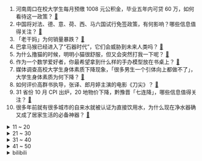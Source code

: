 1. 河南周口在校大学生每月预缴 1008 元公积金，毕业五年内可贷 60 万，如何看待这一政策？ [:link:](https://www.zhihu.com/question/631692831)
2. 中国将对法、德、意、荷、西、马六国试行免签政策，有何影响？哪些信息值得关注？ [:link:](https://www.zhihu.com/question/631683604)
3. 「老干妈」为何销量暴跌？ [:link:](https://www.zhihu.com/question/630765369)
4. 巴拿马猴已经进入了“石器时代”，它们会威胁到未来人类吗？ [:link:](https://www.zhihu.com/question/587459313)
5. 为什么撸猫的时候，明明小猫很舒服，但又会突然打我一下呢？ [:link:](https://www.zhihu.com/question/630481830)
6. 作为一个数学爱好者，你最希望拿到什么样的手办模型放在书桌上？ [:link:](https://www.zhihu.com/question/630537987)
7. 媒体调查高校大学生身体素质下降现象，「很多男生一个引体向上都做不了」，大学生身体素质为何下降？ [:link:](https://www.zhihu.com/question/631686367)
8. 如何评价高群书执导，张译、郎月婷主演的电影《刀尖》？ [:link:](https://www.zhihu.com/question/630591692)
9. 31 省份 10 月 CPI 出炉，20 地物价下降，黔豫晋「七连降」，哪些信息值得关注？ [:link:](https://www.zhihu.com/question/631647083)
10. 很多年前就有很多城市的自来水就被认证为直接饮用水，为什么现在净水器确又成了居家生活的必备神器？ [:link:](https://www.zhihu.com/question/629140477)
<details>
<summary>11 ~ 20</summary>

11. 《英雄联盟》2024 季前赛地图改动将造成哪些影响？ [:link:](https://www.zhihu.com/question/631058030)
12. 文笔挑战：也许是风太大了，—————，你会怎样接出下半句？ [:link:](https://www.zhihu.com/question/631742211)
13. 可以分享一张你相册里的天空吗？ [:link:](https://www.zhihu.com/question/627824601)
14. 央行核发许可证允许万事达（MasterCard）公司开展银行卡清算业务，有什么值得关注的地方? [:link:](https://www.zhihu.com/question/630847687)
15. 历史上云梦泽到底是个什么样的存在？ [:link:](https://www.zhihu.com/question/22213204)
16. 比亚迪第 600 万辆新能源汽车下线，为全球首家，生产 100 万辆仅用时 3 个多月，透露哪些信息？ [:link:](https://www.zhihu.com/question/631681154)
17. 澳军舰驶经台湾海峡，外交部敦促有关方面勿采取挑衅行动，如何评价澳军这一行为？ [:link:](https://www.zhihu.com/question/631690288)
18. 如何看待南京大学今年院士增选挂零？ [:link:](https://www.zhihu.com/question/631355106)
19. 为什么柿子的缺点这么多却还这么流行？ [:link:](https://www.zhihu.com/question/570414786)
20. 英伟达被曝推迟面向中国的新款芯片，3 款「改良」芯片中功能最强大的一款，哪些信息值得关注？ [:link:](https://www.zhihu.com/question/631695479)
</details>
<details>
<summary>21 ~ 30</summary>

21. 「阿根廷版特朗普」上台，被问及「是否将切断与中巴关系，阿准外长回应「完全没道理」，哪些信息值得关注？ [:link:](https://www.zhihu.com/question/631645935)
22. 淘宝今年取消双 12 活动，12 月将举办「年终好价节」，如何看待此举？将带来哪些影响？ [:link:](https://www.zhihu.com/question/631688035)
23. 小学生该不该超前学？超前学是利大于弊还是弊大于利？ [:link:](https://www.zhihu.com/question/623005831)
24. 如何看待广汽丰田高管在广州车展上喊出了“合资不是落后的代表”，合资车现在是否已经落后于国产车了？ [:link:](https://www.zhihu.com/question/631117226)
25. 缅北现在局势如何，如果果敢同盟军攻克老街，能否彻底遏止缅北电诈？ [:link:](https://www.zhihu.com/question/631670743)
26. 如何看待湖南2024年选调生政策大变化？ [:link:](https://www.zhihu.com/question/631296685)
27. S13 结束后 TheShy 直播谈后续规划「想先学好中文」，对此你有什么想说的？ [:link:](https://www.zhihu.com/question/631471630)
28. KG（凯文·加内特）喷普尔：“你不守规矩才被放弃！你不配打NBA。” 对此如何评价？ [:link:](https://www.zhihu.com/question/631633321)
29. 买车，到底是买油车好还是电车好? [:link:](https://www.zhihu.com/question/616908884)
30. 只做力量训练能减肥吗？ [:link:](https://www.zhihu.com/question/631342464)
</details>
<details>
<summary>31 ~ 40</summary>

31. 长生不老和金刚不坏，你选哪个？ [:link:](https://www.zhihu.com/question/443410702)
32. 甲骨文是王懿荣伪造的吗？ [:link:](https://www.zhihu.com/question/631604812)
33. 我国儿科病房迎战多种呼吸道疾病，世卫组织表示关切，提醒密切监测，有哪些信息值得关注？ [:link:](https://www.zhihu.com/question/631517313)
34. 一个电子在匀强电场里面被加速，动能增加，那么匀强电场损耗了什么？ [:link:](https://www.zhihu.com/question/550377722)
35. 11 月 24 日三大指数收跌，北证 50 指数大涨，逾百只北交所个股涨超 10%，如何看待今日行情？ [:link:](https://www.zhihu.com/question/631633357)
36. 为什么米哈游不给角色多出几套皮肤？ [:link:](https://www.zhihu.com/question/631128459)
37. 如果让你在相册里评出 2023 年有关自己的四张年度照片，每个季度各一张，你会选哪四张呢？ [:link:](https://www.zhihu.com/question/631689980)
38. 如何评价曹保平执导，黄渤、周迅主演的电影《涉过愤怒的海》？ [:link:](https://www.zhihu.com/question/508559735)
39. 2023年三星杯半决赛，丁浩逆转战胜朴廷桓，如何评价这场比赛？ [:link:](https://www.zhihu.com/question/631686494)
40. 国务院联防联控机制发布 6 条重点措施，做好冬春季新冠病毒感染及其他重点传染病防控，哪些信息值得关注？ [:link:](https://www.zhihu.com/question/631676989)
</details>
<details>
<summary>41 ~ 50</summary>

41. 领导分工中，“负责、联系、分管”分别是什么意思，有什么区别？ [:link:](https://www.zhihu.com/question/20252062)
42. 对于考研，有人说「没考上不甘心，考上了不开心」，你认为考研难还是读研难？如何克服困难？ [:link:](https://www.zhihu.com/question/631629661)
43. 谁能解释一下到底什么叫“假努力”？ [:link:](https://www.zhihu.com/question/442259394)
44. 烟台、潍坊、临沂，哪个才是山东第三城？ [:link:](https://www.zhihu.com/question/630772464)
45. 疲劳，焦虑，免疫力下降......正处于亚健康的你该怎么办？ [:link:](https://www.zhihu.com/question/630497782)
46. 不说歌名，能用一句话证明你听过那首歌吗？ [:link:](https://www.zhihu.com/question/630933096)
47. 认知的本质是什么？ [:link:](https://www.zhihu.com/question/528649328)
48. 多种呼吸道疾病交织叠加，肺炎支原体感染「大年」是否真的存在？多种呼吸道传染病同发是「免疫债」吗？ [:link:](https://www.zhihu.com/question/631100366)
49. 《绝区零》降噪测试正式开启，玩过的朋友来聊聊游玩的体验如何？ [:link:](https://www.zhihu.com/question/631656270)
50. 面对领导的阴阳怪气和不留尊严的批评该怎么办？ [:link:](https://www.zhihu.com/question/631072164)
</details><details>
<summary>bilibili</summary>

</details>